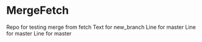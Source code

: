# MergeFetch
Repo for testing merge from fetch
Text for new_branch
Line for master
Line for master
Line for master
